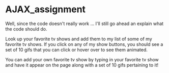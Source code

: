 # AJAX_assignment

Well, since the code doesn't really work ... I'll still go ahead an explain what the code should do. 


Look up your favorite tv shows and add them to my list of some of my favorite tv shows. If you click on any of my show buttons, you should see a set of 10 gifs that you can click or hover over to see them animated. 

You can add your own favorite tv show by typing in your favorite tv show and have it appear on the page along with a set of 10 gifs pertaining to it!